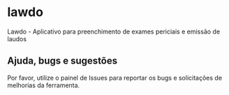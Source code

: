 # lawdo
Lawdo - Aplicativo para preenchimento de exames periciais e emissão de laudos






## Ajuda, bugs e sugestões
Por favor, utilize o painel de Issues para reportar os bugs e solicitações de melhorias da ferramenta.
